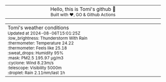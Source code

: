 
<div align="center">
<table>
<tbody>
<td align="center">
<img width="2000" height="0"><br>
Hello, this is Tomi's github 👋<br>
<sup>Built with ❤️, GO & Github Actions</sup><br>
<img width="2000" height="0">
</td>
</tbody>
</table>
</div>
<table>
<tbody>
<td align="left">
<img width="2000" height="0"><br>
Tomi's weather conditions<br>
<sup>Updated at 2024-08-06T15:01:25Z</sup><br>
<sup>:low_brightness: Thunderstorm With Rain</sup><br>
<sup>:thermometer: Temperature 24.22 </sup><br>
<sup>:thermometer: Feels like 25.18</sup><br>
<sup>:sweat_drops: Humidity 95%</sup><br>
<sup>:mask: PM2.5 195.97 μg/m3</sup><br>
<sup>:cyclone: Wind 8.23m/s </sup><br>
<sup>:telescope: Visibility 5000m </sup><br>
<sup>:droplet: Rain 2.11mm/last 1h </sup><br>
<img width="2000" height="0">
</td>
<td align="left">
<img width="2000" height="0"><br>
<br>
<img width="2000" height="0">
</td>
</tbody>
</table>
</div>
    